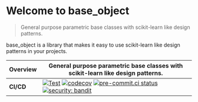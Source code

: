 # Welcome to base_object
> General purpose parametric base classes with scikit-learn like design patterns.

base_object is a library that makes it easy to use scikit-learn like design patterns in your projects.

| Overview | General purpose parametric base classes with scikit-learn like design patterns. |
|---|---|
| **CI/CD** | [![Test](https://github.com/RNKuhns/base_object/actions/workflows/test.yml/badge.svg?branch=main)](https://github.com/RNKuhns/base_object/actions/workflows/test.yml) [![codecov](https://codecov.io/gh/RNKuhns/base_object/branch/main/graph/badge.svg?token=2J424NLO82)](https://codecov.io/gh/RNKuhns/base_object) [![pre-commit.ci status](https://results.pre-commit.ci/badge/github/RNKuhns/base_object/main.svg)](https://results.pre-commit.ci/latest/github/RNKuhns/base_object/main)[![security: bandit](https://img.shields.io/badge/security-bandit-yellow.svg)](https://github.com/PyCQA/bandit)|
